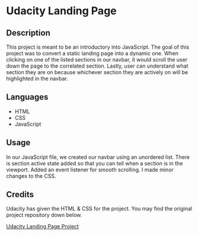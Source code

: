 # Udacity Landing Page 

## Description

This project is meant to be an introductory into JavaScript. 
The goal of this project was to convert a static landing page into a dynamic one.
When clicking on one of the listed sections in our navbar, it would scroll the user down the page to the correlated section.
Lastly, user can understand what section they are on because whichever section they are actively on will be highlighted in the navbar.

## Languages
* HTML
* CSS
* JavaScript

## Usage

In our JavaScript file, we created our navbar using an unordered list. 
There is section active state added so that you can tell when a section is in the viewport.
Added an event listener for smooth scrolling.
I made minor changes to the CSS.

## Credits

Udacity has given the HTML & CSS for the project. 
You may find the original project repository down below.

[Udacity Landing Page Project](https://github.com/udacity/fend/tree/refresh-2019/projects/landing-page)



